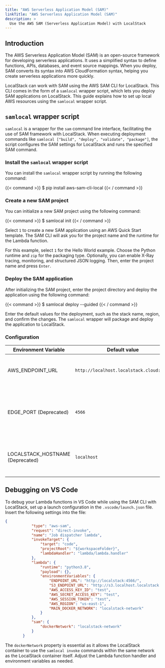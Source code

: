 ```yaml
---
title: "AWS Serverless Application Model (SAM)"
linkTitle: "AWS Serverless Application Model (SAM)"
description: >
  Use the AWS SAM (Serverless Application Model) with LocalStack
---
```


## Introduction

The AWS Serverless Application Model (SAM) is an open-source framework for developing serverless applications. It uses a simplified syntax to define functions, APIs, databases, and event source mappings.
When you deploy, SAM converts its syntax into AWS CloudFormation syntax, helping you create serverless applications more quickly.

LocalStack can work with SAM using the AWS SAM CLI for LocalStack. This CLI comes in the form of a `samlocal` wrapper script, which lets you deploy SAM applications on LocalStack.
This guide explains how to set up local AWS resources using the `samlocal` wrapper script.


## `samlocal` wrapper script

`samlocal` is a wrapper for the `sam` command line interface, facilitating the use of SAM framework with LocalStack.
When executing deployment commands like `samlocal ["build", "deploy", "validate", "package"]`, the script configures the SAM settings for LocalStack and runs the specified SAM command.

### Install the `samlocal` wrapper script

You can install the `samlocal` wrapper script by running the following command:

{{< command >}}
$ pip install aws-sam-cli-local
{{< / command >}}

### Create a new SAM project

You can initialize a new SAM project using the following command:

{{< command >}}
$ samlocal init
{{< / command >}}

Select `1` to create a new SAM application using an AWS Quick Start template. The SAM CLI will ask you for the project name and the runtime for the Lambda function.

For this example, select `1` for the Hello World example.
Choose the Python runtime and `zip` for the packaging type.
Optionally, you can enable X-Ray tracing, monitoring, and structured JSON logging.
Then, enter the project name and press `Enter`.

### Deploy the SAM application

After initializing the SAM project, enter the project directory and deploy the application using the following command:

{{< command >}}
$ samlocal deploy --guided
{{< / command >}}

Enter the default values for the deployment, such as the stack name, region, and confirm the changes.
The `samlocal` wrapper will package and deploy the application to LocalStack.

### Configuration

| Environment Variable   | Default value                                    | Description                                                             |
|------------------------|--------------------------------------------------|-------------------------------------------------------------------------|
| AWS_ENDPOINT_URL       | `http://localhost.localstack.cloud:4566`        | URL at which the `boto3` client can reach LocalStack                   |
| EDGE_PORT (Deprecated)              | `4566`                              | Port number under which the LocalStack edge service is available        |
| LOCALSTACK_HOSTNAME (Deprecated)     | `localhost`                         | Host under which the LocalStack edge service is available

## Debugging on VS Code

To debug your Lambda functions in VS Code while using the SAM CLI with LocalStack, set up a launch configuration in the `.vscode/launch.json` file.
Insert the following settings into the file:


```json
{
            "type": "aws-sam",
            "request": "direct-invoke",
            "name": "Job dispatcher lambda",
            "invokeTarget": {
                "target": "code",
                "projectRoot": "${workspaceFolder}",
                "lambdaHandler": "lambda/lambda.handler"
            },
            "lambda": {
                "runtime": "python3.8",
                "payload": {},
                "environmentVariables": {
                    "ENDPOINT_URL": "http://localstack:4566/",
                    "S3_ENDPOINT_URL": "http://s3.localhost.localstack.cloud:4566/",
                    "AWS_ACCESS_KEY_ID": "test",
                    "AWS_SECRET_ACCESS_KEY": "test",
                    "AWS_SESSION_TOKEN": "test",
                    "AWS_REGION": "us-east-1",
                    "MAIN_DOCKER_NETWORK": "localstack-network"
                }
            },
            "sam": {
                "dockerNetwork": "localstack-network"
            }
        }
```

The `dockerNetwork` property is essential as it allows the LocalStack container to use the `samlocal invoke` commands within the same network as the LocalStack container itself. Adjust the Lambda function handler and environment variables as needed.
